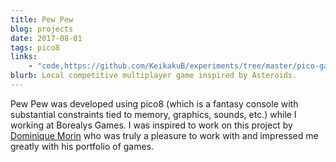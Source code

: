 ```yaml
---
title: Pew Pew
blog: projects
date: 2017-08-01
tags: pico8
links:
    - "code,https://github.com/KeikakuB/experiments/tree/master/pico-games"
blurb: Local competitive multiplayer game inspired by Asteroids.
---
```

Pew Pew was developed using pico8 (which is a fantasy console with substantial constraints tied to memory, graphics, sounds, etc.) while I working at Borealys Games. I was inspired to work on this project by [Dominique Morin](https://www.linkedin.com/in/dominique-morin-71331621) who was truly a pleasure to work with and impressed me greatly with his portfolio of games.
